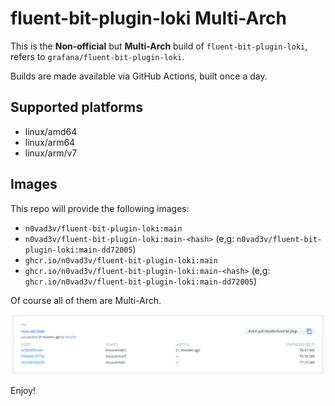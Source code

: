 # fluent-bit-plugin-loki Multi-Arch

This is the **Non-official** but **Multi-Arch** build of `fluent-bit-plugin-loki`, refers to `grafana/fluent-bit-plugin-loki`.

Builds are made available via GitHub Actions, built once a day.

## Supported platforms

* linux/amd64
* linux/arm64
* linux/arm/v7

## Images

This repo will provide the following images:

* `n0vad3v/fluent-bit-plugin-loki:main`
* `n0vad3v/fluent-bit-plugin-loki:main-<hash>` (e,g: `n0vad3v/fluent-bit-plugin-loki:main-dd72005`)
* `ghcr.io/n0vad3v/fluent-bit-plugin-loki:main`
* `ghcr.io/n0vad3v/fluent-bit-plugin-loki:main-<hash>` (e,g: `ghcr.io/n0vad3v/fluent-bit-plugin-loki:main-dd72005`)

Of course all of them are Multi-Arch.

![](./image.png)

Enjoy!